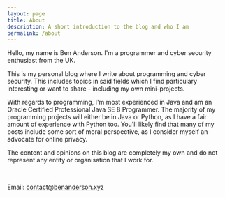 ```yaml
---
layout: page
title: About
description: A short introduction to the blog and who I am
permalink: /about
---
```


Hello, my name is Ben Anderson. I'm a programmer and cyber security enthusiast from the UK.

This is my personal blog where I write about programming and cyber security. This includes topics in said fields which I find particulary interesting or want to share - including my own mini-projects.

With regards to programming, I'm most experienced in Java and am an Oracle Certified Professional Java SE 8 Programmer. The majority of my programming projects will either be in Java or Python, as I have a fair amount of experience with Python too. You'll likely find that many of my posts include some sort of moral perspective, as I consider myself an advocate for online privacy.

The content and opinions on this blog are completely my own and do not represent any entity or organisation that I work for.

<br>

Email: contact@benanderson.xyz
